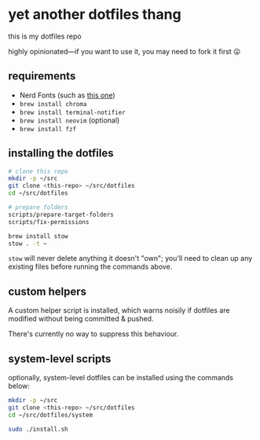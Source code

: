 # yet another dotfiles thang

this is my dotfiles repo

highly opinionated&mdash;if you want to use it, you may need to fork it first 😛


## requirements

* Nerd Fonts (such as [this one](https://github.com/romkatv/powerlevel10k?tab=readme-ov-file#meslo-nerd-font-patched-for-powerlevel10k))
* `brew install chroma`
* `brew install terminal-notifier`
* `brew install neovim` (optional)
* `brew install fzf`


## installing the dotfiles

```bash
# clone this repo
mkdir -p ~/src
git clone <this-repo> ~/src/dotfiles
cd ~/src/dotfiles

# prepare folders
scripts/prepare-target-folders
scripts/fix-permissions

brew install stow
stow . -t ~
```

`stow` will never delete anything it doesn't "own"; you'll need to
clean up any existing files before running the commands above.


## custom helpers

A custom helper script is installed, which warns noisily if dotfiles are
modified without being committed & pushed.

There's currently no way to suppress this behaviour.


## system-level scripts

optionally, system-level dotfiles can be installed using the
commands below:

```bash
mkdir -p ~/src
git clone <this-repo> ~/src/dotfiles
cd ~/src/dotfiles/system

sudo ./install.sh
```

